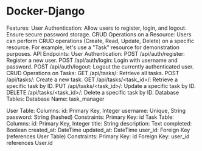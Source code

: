 # Docker-Django
Features:
User Authentication:
Allow users to register, login, and logout.
Ensure secure password storage.
CRUD Operations on a Resource:
Users can perform CRUD operations (Create, Read, Update, Delete) on a specific resource. For example, let's use a "Task" resource for demonstration purposes.
API Endpoints:
User Authentication:
POST /api/auth/register: Register a new user.
POST /api/auth/login: Login with username and password.
POST /api/auth/logout: Logout the currently authenticated user.
CRUD Operations on Tasks:
GET /api/tasks/: Retrieve all tasks.
POST /api/tasks/: Create a new task.
GET /api/tasks/<task_id>/: Retrieve a specific task by ID.
PUT /api/tasks/<task_id>/: Update a specific task by ID.
DELETE /api/tasks/<task_id>/: Delete a specific task by ID.
Database Tables:
Database Name: task_manager

User Table:
Columns:
id: Primary Key, Integer
username: Unique, String
password: String (hashed)
Constraints:
Primary Key: id
Task Table:
Columns:
id: Primary Key, Integer
title: String
description: Text
completed: Boolean
created_at: DateTime
updated_at: DateTime
user_id: Foreign Key (references User Table)
Constraints:
Primary Key: id
Foreign Key: user_id references User.id
